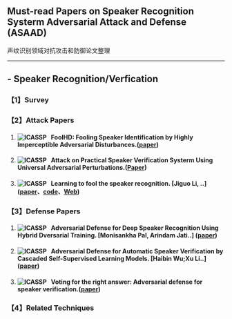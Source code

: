 ## Must-read Papers on Speaker Recognition Systerm Adversarial Attack and Defense (ASAAD)
声纹识别领域对抗攻击和防御论文整理

---
## - Speaker Recognition/Verfication
### 【1】Survey
### 【2】Attack Papers
1. #### ![ICASSP](https://img.shields.io/badge/ICASSP-2021-yellow.svg) &nbsp; FoolHD: Fooling Speaker Identification by Highly Imperceptible Adversarial Disturbances.([paper](https://arxiv.org/pdf/2011.08483v2.pdf))
3. #### ![ICASSP](https://img.shields.io/badge/ICASSP-2021-yellow.svg) &nbsp; Attack on Practical Speaker Verification Systerm Using Universal Adversarial Perturbations.([Paper](https://arxiv.org/pdf/2105.09022.pdf))
4. #### ![ICASSP](https://img.shields.io/badge/ICASSP-2020-yellow.svg) &nbsp; Learning to fool the speaker recognition. [Jiguo Li, ..] ([paper](https://arxiv.org/abs/2004.03434)、[code](https://github.com/smallflyingpig/learning-to-fool-the-speaker-recognition)、[Web](https://smallflyingpig.github.io/speaker-recognition-attacker/main))
### 【3】Defense Papers
1. #### ![ICASSP](https://img.shields.io/badge/ICASSP-2021-yellow.svg) &nbsp; Adversarial Defense for Deep Speaker Recognition Using Hybrid Dversarial Training. [Monisankha Pal, Arindam Jati..] ([paper](https://arxiv.org/abs/2010.16038))
2. #### ![ICASSP](https://img.shields.io/badge/ICASSP-2021-yellow.svg) &nbsp; Adversarial Defense for Automatic Speaker Verification by Cascaded Self-Supervised Learning Models. [Haibin Wu;Xu Li..] ([paper](https://ieeexplore.ieee.org/document/9413737?denied=))
3. #### ![ICASSP](https://img.shields.io/badge/InterSpeech-2021-red.svg) &nbsp; Voting for the right answer: Adversarial defense for speaker verification.([paper](https://arxiv.org/pdf/2106.07868.pdf)) 
### 【4】Related Techniques
